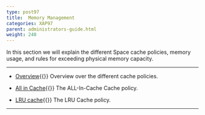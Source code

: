 ```yaml
---
type: post97
title:  Memory Management
categories: XAP97
parent: administrators-guide.html
weight: 240
---
```


In this section we will explain the different Space cache policies, memory usage, and rules for exceeding physical memory capacity.



<hr/>

- [Overview](./memory-management-facilities.html){{<wbr>}}
Overview over the different cache policies.

- [All in Cache](./all-in-cache-cache-policy.html){{<wbr>}}
The ALL-In-Cache Cache policy.

- [LRU cache](./lru-cache-policy.html){{<wbr>}}
The LRU Cache policy.



<hr/>
